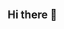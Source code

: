 ## Hi there 👋

<!--
**Teoricua/Teoricua** is a ✨ _special_ ✨ repository because its `README.md` (this file) appears on your GitHub profile.- 📫 How to reach me: ...

Here are some ideas to get you started:

- 🔭 I’m currently working on my collage degree
- 🌱 I’m currently learning INSO
- 👯 I’m looking to collaborate on creating videogames
- 🤔 I’m looking for help with learning C++
- 😄 Pronouns: HE/HIM
-->
